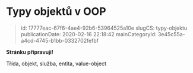 Typy objektů v OOP
================================

> id: 17777eac-67f6-4ae4-92b6-53964525a10e
> slugCS: typy-objektu
> publicationDate: 2020-02-16 22:18:42
> mainCategoryId: 3e45c55a-a4cd-4745-b1bb-0332702fefbf

**Stránku připravuji!**

Třída, objekt, služba, entita, value-object
